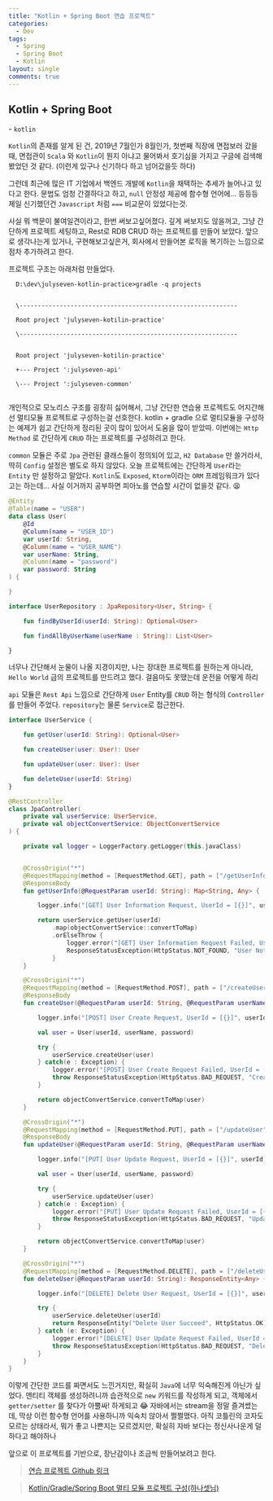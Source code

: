 ```yaml
---
title: "Kotlin + Spring Boot 연습 프로젝트"
categories:
  - Dev
tags:
  - Spring
  - Spring Boot
  - Kotlin
layout: single
comments: true
---
```


## Kotlin + Spring Boot



\- `kotlin`

  `Kotlin`의 존재를 알게 된 건, 2019년 7월인가 8월인가, 첫번째 직장에 면접보러 갔을때, 면접관이 `Scala` 와 `Kotlin`이 뭔지 아냐고 물어봐서 호기심을 가지고 구글에 검색해 봤었던 것 같다. (이런게 있구나 신기하다 하고 넘어갔을듯 하다)

  그런데 최근에 많은 IT 기업에서 백엔드 개발에 `Kotlin`을 채택하는 추세가 늘어나고 있다고 한다. 문법도 엄청 간결하다고 하고, `null` 안정성 제공에 함수형 언어에... 등등등 제일 신기했던건 `Javascript` 처럼 `===` 비교문이 있었다는것. 

  사실 뭐 백문이 불여일견이라고, 한번 써보고싶어졌다. 깊게 써보지도 않을꺼고, 그냥 간단하게 프로젝트 세팅하고, Rest로 RDB CRUD 하는 프로젝트를 만들어 보았다. 앞으로 생각나는게 있거나, 구현해보고싶은거, 회사에서 만들어본 로직을 복기하는 느낌으로 점차 추가하려고 한다.



  프로젝트 구조는 아래처럼 만들었다.

```shell
  D:\dev\julyseven-kotlin-practice>gradle -q projects


  \------------------------------------------------------------

  Root project 'julyseven-kotilin-practice'

  \------------------------------------------------------------


  Root project 'julyseven-kotilin-practice'

  +--- Project ':julyseven-api'

  \--- Project ':julyseven-common'
  
```



  개인적으로 모노리스 구조를 굉장히 싫어해서, 그냥 간단한 연습용 프로젝트도 어지간해선 멀티모듈 프로젝트로 구성하는걸 선호한다. kotlin + gradle 으로 멀티모듈을 구성하는 예제가 쉽고 간단하게 정리된 곳이 많이 있어서 도움을 많이 받았따. 이번에는 `Http Method` 로 간단하게  `CRUD`  하는 프로젝트를 구성하려고 한다.



`common` 모듈은 주로 `Jpa` 관련된 클래스들이 정의되어 있고, `H2 Database` 만 쓸거라서, 딱히 `Config` 설정은 별도로 하지 않았다. 오늘 프로젝트에는 간단하게 `User`라는 `Entity` 만 설정하고 말았다. `Kotlin`도 `Exposed`, `Ktorm`이라는 `ORM` 프레임워크가 있다고는 하는데... 사실 이거까지 공부하면 피아노를 연습할 시간이 없을것 같다. 😫

```kotlin
@Entity
@Table(name = "USER")
data class User(
    @Id
    @Column(name = "USER_ID")
    var userId: String,
    @Column(name = "USER_NAME")
    var userName: String,
    @Column(name = "password")
    var password: String
) {

}
```

```kotlin
interface UserRepository : JpaRepository<User, String> {

    fun findByUserId(userId: String): Optional<User>

    fun findAllByUserName(userName : String): List<User>

}
```

너무나 간단해서 눈물이 나올 지경이지만, 나는 장대한 프로젝트를 원하는게 아니라, `Hello World` 급의 프로젝트를 만드려고 했다. 걸음마도 못땠는데 운전을 어떻게 하리


`api` 모듈은 `Rest Api` 느낌으로 간단하게 `User` Entity를 `CRUD` 하는 형식의 `Controller`를 만들어 주었다. `repository`는 물론 `Service`로 접근한다.

```kotlin
interface UserService {

    fun getUser(userId: String): Optional<User>

    fun createUser(user: User): User

    fun updateUser(user: User): User

    fun deleteUser(userId: String)
}
```

```kotlin
@RestController
class JpaController(
    private val userService: UserService,
    private val objectConvertService: ObjectConvertService
) {

    private val logger = LoggerFactory.getLogger(this.javaClass)


    @CrossOrigin("*")
    @RequestMapping(method = [RequestMethod.GET], path = ["/getUserInfo"], params = ["userId"])
    @ResponseBody
    fun getUserInfo(@RequestParam userId: String): Map<String, Any> {

        logger.info("[GET] User Information Request, UserId = [{}]", userId)

        return userService.getUser(userId)
            .map(objectConvertService::convertToMap)
            .orElseThrow {
                logger.error("[GET] User Information Request Failed, UserId = [{}]", userId)
                ResponseStatusException(HttpStatus.NOT_FOUND, "User Not Found")
            }
    }

    @CrossOrigin("*")
    @RequestMapping(method = [RequestMethod.POST], path = ["/createUser"], params = ["userId", "userName", "password"])
    @ResponseBody
    fun createUser(@RequestParam userId: String, @RequestParam userName: String, @RequestParam password: String): Map<String, Any> {

        logger.info("[POST] User Create Request, UserId = [{}]", userId);

        val user = User(userId, userName, password)

        try {
            userService.createUser(user)
        } catch(e : Exception) {
            logger.error("[POST] User Create Request Failed, UserId = [{}]", userId);
            throw ResponseStatusException(HttpStatus.BAD_REQUEST, "Create User Failed, -> " + e.message);
        }

        return objectConvertService.convertToMap(user)
    }

    @CrossOrigin("*")
    @RequestMapping(method = [RequestMethod.PUT], path = ["/updateUser"], params = ["userId"])
    @ResponseBody
    fun updateUser(@RequestParam userId: String, @RequestParam userName: String, @RequestParam password: String): Map<String, Any> {

        logger.info("[PUT] User Update Request, UserId = [{}]", userId);

        val user = User(userId, userName, password)

        try {
            userService.updateUser(user)
        } catch(e : Exception) {
            logger.error("[PUT] User Update Request Failed, UserId = [{}]", userId);
            throw ResponseStatusException(HttpStatus.BAD_REQUEST, "Update User Failed, -> " + e.message);
        }

        return objectConvertService.convertToMap(user)
    }

    @CrossOrigin("*")
    @RequestMapping(method = [RequestMethod.DELETE], path = ["/deleteUser"], params = ["userId"])
    fun deleteUser(@RequestParam userId: String): ResponseEntity<Any> {

        logger.info("[DELETE] Delete User Request, UserId = [{}]", userId);

        try {
            userService.deleteUser(userId)
            return ResponseEntity("Delete User Succeed", HttpStatus.OK)
        } catch (e: Exception) {
            logger.error("[DELETE] User Update Request Failed, UserId = [{}]", userId, e);
            throw ResponseStatusException(HttpStatus.BAD_REQUEST, "Delete User Failed, -> " + e.message);
        }
    }
}
```

이렇게 간단한 코드를 짜면서도 느낀거지만, 확실히 `Java`에 너무 익숙해진게 아닌가 싶었다. 엔티티 객체를 생성하려니까 습관적으로  `new` 키워드를 작성하게 되고, 객체에서 `getter/setter` 를 찾다가 아뿔싸! 하게되고 😂 자바에서는 stream을 정말 즐겨썼는데, 막상 이런 함수형 언어를 사용하니까 익숙치 않아서 쩔쩔맸다. 아직 코틀린의 코자도 모르는 상태라서, 뭐가 좋고 나쁜지는 모르겠지만, 확실히 자바 보다는 정신사나운게 덜하다고 해야하나



앞으로 이 프로젝트를 기반으로, 장난감이나 조금씩 만들어보려고 한다.

> [연습 프로젝트 Github 링크](https://github.com/JulySeven1995/kotlin-practice/tree/20210425-StartProject )

> [Kotlin/Gradle/Spring Boot 멀티 모듈 프로젝트 구성(하나셋님)](https://www.youtube.com/watch?v=Of4hT2TpAlY)